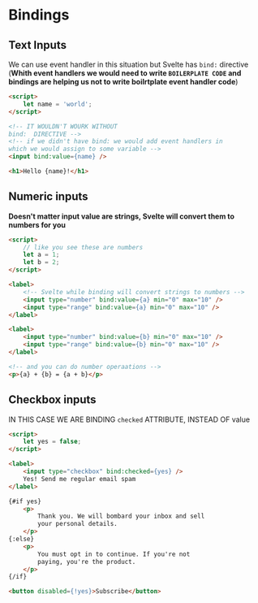 # Bindings

## Text Inputs

We can use event handler in this situation but Svelte has `bind:` directive (**Whith event handlers we would need to write `BOILERPLATE CODE` and bindings are helping us not to write boilrtplate event handler code**)

```html
<script>
	let name = 'world';
</script>

<!-- IT WOULDN'T WOURK WITHOUT
bind:  DIRECTIVE -->
<!-- if we didn't have bind: we would add event handlers in
which we would assign to some variable -->
<input bind:value={name} />

<h1>Hello {name}!</h1>
```

## Numeric inputs

**Doesn't matter input value are strings, Svelte will convert them to numbers for you**

```html
<script>
	// like you see these are numbers
	let a = 1;
	let b = 2;
</script>

<label>
	<!-- Svelte while binding will convert strings to numbers -->
	<input type="number" bind:value={a} min="0" max="10" />
	<input type="range" bind:value={a} min="0" max="10" />
</label>

<label>
	<input type="number" bind:value={b} min="0" max="10" />
	<input type="range" bind:value={b} min="0" max="10" />
</label>

<!-- and you can do number operaations -->
<p>{a} + {b} = {a + b}</p>
```

## Checkbox inputs

IN THIS CASE WE ARE BINDING `checked` ATTRIBUTE, INSTEAD OF value

```html
<script>
	let yes = false;
</script>

<label>
	<input type="checkbox" bind:checked={yes} />
	Yes! Send me regular email spam
</label>

{#if yes}
	<p>
		Thank you. We will bombard your inbox and sell
		your personal details.
	</p>
{:else}
	<p>
		You must opt in to continue. If you're not
		paying, you're the product.
	</p>
{/if}

<button disabled={!yes}>Subscribe</button>
```





